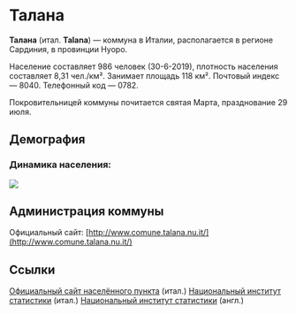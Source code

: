 # Талана

**Талана** (итал. __Talana__) — коммуна в Италии, располагается в регионе Сардиния, в провинции Нуоро.

Население составляет 986 человек (30-6-2019), плотность населения составляет 8,31 чел./км². Занимает площадь 118 км². Почтовый индекс — 8040. Телефонный код — 0782.

Покровительницей коммуны почитается святая Марта, празднование 29 июля.

## Демография

### Динамика населения:
![](https://upload.wikimedia.org/wikipedia/ru/timeline/5pi7buypin1opzzhi22lvjzsvi9guk2.png)

## Администрация коммуны

Официальный сайт: [http://www.comune.talana.nu.it/](http://www.comune.talana.nu.it/)

## Ссылки

[Официальный сайт населённого пункта](https://www.comune.talana.og.it/index.php) (итал.)
[Национальный институт статистики](http://www.istat.it/) (итал.)
[Национальный институт статистики](http://www.istat.it/english/) (англ.)